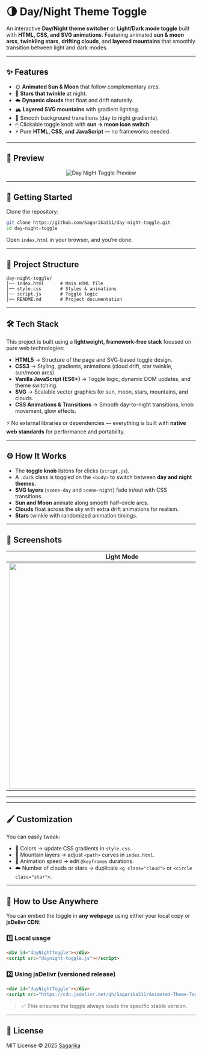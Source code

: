 # 🌗 Day/Night Theme Toggle

An interactive **Day/Night theme switcher** or **Light/Dark mode toggle** built with **HTML, CSS, and SVG animations**.
Featuring animated **sun & moon arcs**, **twinkling stars**, **drifting clouds**, and **layered mountains** that smoothly transition between light and dark modes.

---

## ✨ Features

* 🌞 **Animated Sun & Moon** that follow complementary arcs.
* 🌌 **Stars that twinkle** at night.
* ☁️ **Dynamic clouds** that float and drift naturally.
* 🏔 **Layered SVG mountains** with gradient lighting.
* 🎨 Smooth background transitions (day to night gradients).
* 🖱 Clickable toggle knob with **sun → moon icon switch**.
* ⚡ Pure **HTML, CSS, and JavaScript** — no frameworks needed.

---

## 📸 Preview  

<p align="center">
  <img src="Demo.gif" alt="Day Night Toggle Preview" />
</p>

---

## 🚀 Getting Started

Clone the repository:

```bash
git clone https://github.com/Sagarika311/day-night-toggle.git
cd day-night-toggle
````

Open `index.html` in your browser, and you’re done.

---

## 📂 Project Structure

```
day-night-toggle/
│── index.html      # Main HTML file
│── style.css       # Styles & animations
│── script.js       # Toggle logic
│── README.md       # Project documentation
```

---

## 🛠️ Tech Stack

This project is built using a **lightweight, framework-free stack** focused on pure web technologies:

* **HTML5** → Structure of the page and SVG-based toggle design.
* **CSS3** → Styling, gradients, animations (cloud drift, star twinkle, sun/moon arcs).
* **Vanilla JavaScript (ES6+)** → Toggle logic, dynamic DOM updates, and theme switching.
* **SVG** → Scalable vector graphics for sun, moon, stars, mountains, and clouds.
* **CSS Animations & Transitions** → Smooth day-to-night transitions, knob movement, glow effects.

⚡ No external libraries or dependencies — everything is built with **native web standards** for performance and portability.

---

## ⚙️ How It Works

* The **toggle knob** listens for clicks (`script.js`).
* A `.dark` class is toggled on the `<body>` to switch between **day and night themes**.
* **SVG layers** (`scene-day` and `scene-night`) fade in/out with CSS transitions.
* **Sun and Moon** animate along smooth half-circle arcs.
* **Clouds** float across the sky with extra drift animations for realism.
* **Stars** twinkle with randomized animation timings.

---

## 📸 Screenshots

 Light Mode  |  Dark Mode  
:-------------------------:|:-------------------------:  
<img src="./Screenshot (2).png" width="600"/> | <img src="./Screenshot (1).png" width="600"/> 
---

---

## 🖌 Customization

You can easily tweak:

* 🎨 Colors → update CSS gradients in `style.css`.
* 🌄 Mountain layers → adjust `<path>` curves in `index.html`.
* 🌟 Animation speed → edit `@keyframes` durations.
* ☁️ Number of clouds or stars → duplicate `<g class="cloud">` or `<circle class="star">`.

---

## 🚀 How to Use Anywhere

You can embed the toggle in **any webpage** using either your local copy or **jsDelivr CDN**:

### 1️⃣ Local usage

```html
<div id="dayNightToggle"></div>
<script src="daynight-toggle.js"></script>
```

### 2️⃣ Using jsDelivr (versioned release)

```html
<div id="dayNightToggle"></div>
<script src="https://cdn.jsdelivr.net/gh/Sagarika311/Animated-Theme-Toggle@v1.0.0/daynight-toggle.js"></script>
```

> ✅ This ensures the toggle always loads the specific stable version.

---

## 📜 License

MIT License © 2025 [Sagarika](https://github.com/Sagarika311)

